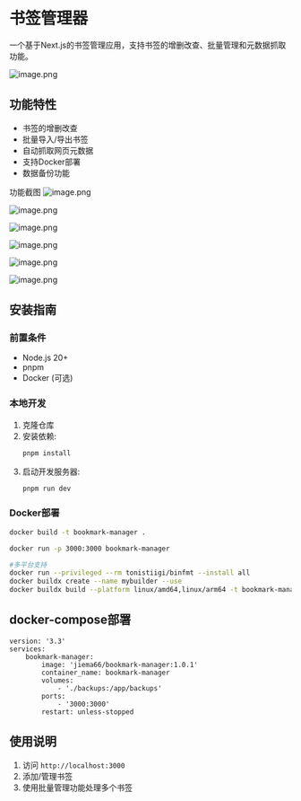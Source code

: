 # 书签管理器

一个基于Next.js的书签管理应用，支持书签的增删改查、批量管理和元数据抓取功能。

![image.png](https://img.justnow.uk/2025/06/72b101ba80e40caab93958052809150b.png)

## 功能特性

- 书签的增删改查
- 批量导入/导出书签
- 自动抓取网页元数据
- 支持Docker部署
- 数据备份功能

功能截图
![image.png](https://img.justnow.uk/2025/06/01115d0bc59da2bce2832be04b15066e.png)

![image.png](https://img.justnow.uk/2025/06/c3fc2d8b6ab58fa98d875c7efff8bafd.png)


![image.png](https://img.justnow.uk/2025/06/ac26290f27aa7f6e8148aaed6e98ce2c.png)

![image.png](https://img.justnow.uk/2025/06/71a7881ce05009048077b32876a69261.png)

![image.png](https://img.justnow.uk/2025/06/d39e1014affabce04ce5973327d4f57b.png)

![image.png](https://img.justnow.uk/2025/06/d54f2305909db9f3662e47d446d3966e.png)


## 安装指南

### 前置条件

- Node.js 20+
- pnpm
- Docker (可选)

### 本地开发

1. 克隆仓库
2. 安装依赖:
   ```bash
   pnpm install
   ```
3. 启动开发服务器:
   ```bash
   pnpm run dev
   ```

### Docker部署

```bash
docker build -t bookmark-manager .

docker run -p 3000:3000 bookmark-manager

#多平台支持
docker run --privileged --rm tonistiigi/binfmt --install all
docker buildx create --name mybuilder --use
docker buildx build --platform linux/amd64,linux/arm64 -t bookmark-manager:1.0.0  .

```


## docker-compose部署
```shell
version: '3.3'
services:
    bookmark-manager:
        image: 'jiema66/bookmark-manager:1.0.1'
        container_name: bookmark-manager
        volumes:
            - './backups:/app/backups'
        ports:
            - '3000:3000'
        restart: unless-stopped

```


## 使用说明

1. 访问 `http://localhost:3000`
2. 添加/管理书签
3. 使用批量管理功能处理多个书签

